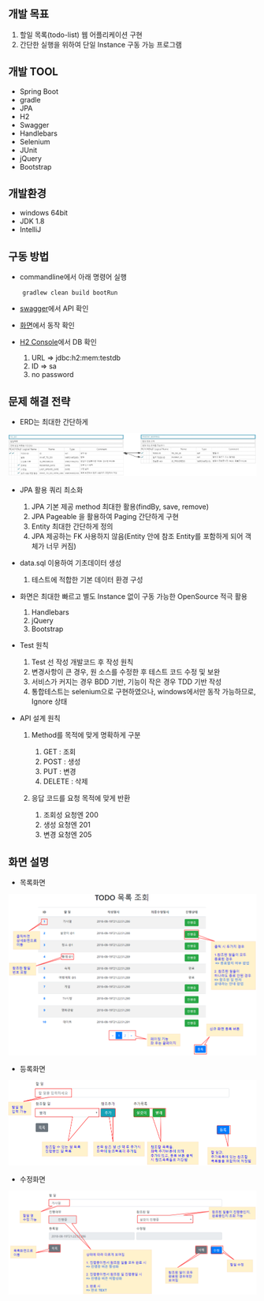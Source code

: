 ## 개발 목표
1. 할일 목록(todo-list) 웹 어플리케이션 구현
2. 간단한 실행을 위하여 단일 Instance 구동 가능 프로그램

## 개발 TOOL
 - Spring Boot
 - gradle
 - JPA
 - H2
 - Swagger
 - Handlebars
 - Selenium
 - JUnit
 - jQuery
 - Bootstrap

## 개발환경
 - windows 64bit
 - JDK 1.8
 - IntelliJ

## 구동 방법
 - commandline에서 아래 명령어 실행
```console
    gradlew clean build bootRun
```

 - <a href="http://localhost:8080/swagger-ui.html">swagger</a>에서 API 확인

 - <a href="http://localhost:8080/view/1">화면</a>에서 동작 확인

 - <a href="http://localhost:8080/h2-console">H2 Console</a>에서 DB 확인
    1. URL => jdbc:h2:mem:testdb
    2. ID => sa
    3. no password

## 문제 해결 전략
 - ERD는 최대한 간단하게

 ![TODO_ERD](TODO_ERD.PNG)

 - JPA 활용 쿼리 최소화
    1. JPA 기본 제공 method 최대한 활용(findBy, save, remove)
    2. JPA Pageable 을 활용하여 Paging 간단하게 구현
    3. Entity 최대한 간단하게 정의
    4. JPA 제공하는 FK 사용하지 않음(Entity 안에 참조 Entity를 포함하게 되어 객체가 너무 커짐)

 - data.sql 이용하여 기초데이터 생성
    1. 테스트에 적합한 기본 데이터 환경 구성

 - 화면은 최대한 빠르고 별도 Instance 없이 구동 가능한 OpenSource 적극 활용
    1. Handlebars
    2. jQuery
    3. Bootstrap

 - Test 원칙
    1. Test 선 작성 개발코드 후 작성 원칙
    2. 변경사항이 큰 경우, 원 소스를 수정한 후 테스트 코드 수정 및 보완
    3. 서비스가 커지는 경우 BDD 기반, 기능이 작은 경우 TDD 기반 작성
    4. 통합테스트는 selenium으로 구현하였으나, windows에서만 동작 가능하므로, Ignore 상태

 - API 설계 원칙
    1. Method를 목적에 맞게 명확하게 구분
        1. GET : 조회
        2. POST : 생성
        3. PUT : 변경
        4. DELETE : 삭제

    2. 응답 코드를 요청 목적에 맞게 반환
        1. 조회성 요청엔 200
        2. 생성 요청엔 201
        3. 변경 요청엔 205

## 화면 설명
 - 목록화면

![TODO_LIST](listview.PNG)

 - 등록화면

![TODO_CREATE](create.PNG)

 - 수정화면

![TODO_UPDATE](update.PNG)